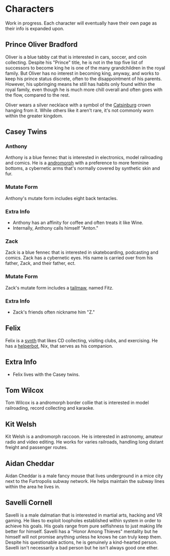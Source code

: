 # Characters

Work in progress. Each character will eventually have their own page as their info is expanded upon.

## Prince Oliver Bradford

Oliver is a blue tabby cat that is interested in cars, soccer, and coin collecting. Despite his "Prince" title, he is not in the top five list of successors to become king he is one of the many grandchildren in the royal family. But Oliver has no interest in becoming king, anyway, and works to keep his prince status discrete, often to the disappointment of his parents. However, his upbringing means he still has habits only found within the royal family, even though he is much more chill overall and often goes with the flow, compared to the rest. 

Oliver wears a silver necklace with a symbol of the [Catsinburg](./universe/locations.md) crown hanging from it. While others like it aren't rare, it's not commonly worn within the greater kingdom.

## Casey Twins

### Anthony

Anthony is a blue fennec that is interested in electronics, model railroading and comics. He is a [andromorph](./genetics/andromorph.md) with a preference to more feminine bottoms, a cybernetic arms that's normally covered by synthetic skin and fur.

### Mutate Form

Anthony's mutate form includes eight back tentacles.

### Extra Info

- Anthony has an affinity for coffee and often treats it like Wine. 
- Internally, Anthony calls himself "Anton."

### Zack

Zack is a blue fennec that is interested in skateboarding, podcasting and comics. Zack has a cybernetic eyes. His name is carried over from his father, Zack, and their father, ect.

### Mutate Form

Zack's mutate form includes a [tailmaw](./genetics/tailmaw.md), named Fitz.

### Extra Info

- Zack's friends often nickname him "Z."

## Felix

Felix is a [synth](./species/synths.md) that likes CD collecting, visiting clubs, and exercising. He has a [helperbot](https://synthspecies.com/wiki/Helperbots), Nix, that serves as his companion.

## Extra Info

- Felix lives with the Casey twins.

## Tom Wilcox

Tom Wilcox is a andromorph border collie that is interested in model railroading, record collecting and karaoke.

## Kit Welsh

Kit Welsh is a andromorph raccoon. He is interested in astronomy, amateur radio and video editing. He works for varies railroads, handling long distant freight and passenger routes.

## Aidan Cheddar

Aidan Cheddar is a male fancy mouse that lives underground in a mice city next to the Furtropolis subway network. He helps maintain the subway lines within the area he lives in.

## Savelli Cornell

Savelli is a male dalmatian that is interested in martial arts, hacking and VR gaming. He likes to exploit loopholes established within system in order to achieve his goals. His goals range from pure selfishness to just making life better for himself. Savelli has a "Honor Among Thieves" mentality but he himself will not promise anything unless he knows he can truly keep them. Despite his questionable actions, he is genuinely a kind-hearted person. Savelli isn't necessarily a bad person but he isn't always good one ether.